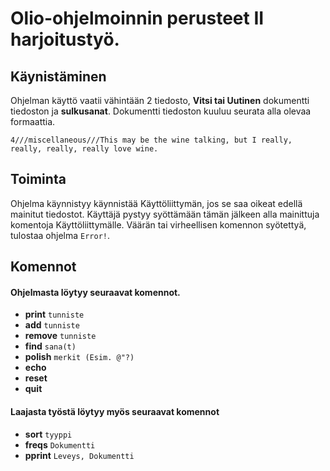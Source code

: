 # Olio-ohjelmoinnin perusteet II harjoitustyö.

## Käynistäminen

Ohjelman käyttö vaatii vähintään 2 tiedosto, **Vitsi tai Uutinen** dokumentti tiedoston ja **sulkusanat**.
Dokumentti tiedoston kuuluu seurata alla olevaa formaattia.

`4///miscellaneous///This may be the wine talking, but I really, really, really, really love wine.`
## Toiminta
Ohjelma käynnistyy käynnistää Käyttöliittymän, jos se saa oikeat edellä mainitut tiedostot. 
Käyttäjä pystyy syöttämään tämän jälkeen alla mainittuja komentoja Käyttöliittymälle. Väärän tai virheellisen komennon
syötettyä, tulostaa ohjelma `Error!`.

## Komennot

#### Ohjelmasta löytyy seuraavat komennot.
* **print** `tunniste`
* **add** `tunniste`
* **remove** `tunniste`
* **find** `sana(t)`
* **polish** `merkit (Esim. @"?)`
* **echo**
* **reset**
* **quit**

#### Laajasta työstä löytyy myös seuraavat komennot
* **sort** `tyyppi`
* **freqs** `Dokumentti`
* **pprint** `Leveys, Dokumentti`


